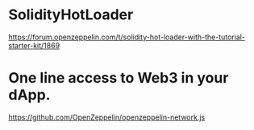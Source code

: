 # SolidityHotLoader

https://forum.openzeppelin.com/t/solidity-hot-loader-with-the-tutorial-starter-kit/1869

# One line access to Web3 in your dApp.

https://github.com/OpenZeppelin/openzeppelin-network.js

